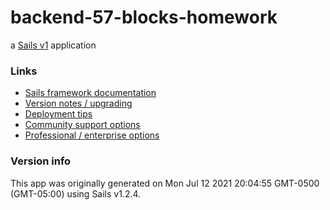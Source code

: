 # backend-57-blocks-homework
a [Sails v1](https://sailsjs.com) application
### Links
+ [Sails framework documentation](https://sailsjs.com/get-started)
+ [Version notes / upgrading](https://sailsjs.com/documentation/upgrading)
+ [Deployment tips](https://sailsjs.com/documentation/concepts/deployment)
+ [Community support options](https://sailsjs.com/support)
+ [Professional / enterprise options](https://sailsjs.com/enterprise)

### Version info
This app was originally generated on Mon Jul 12 2021 20:04:55 GMT-0500 (GMT-05:00) using Sails v1.2.4.



